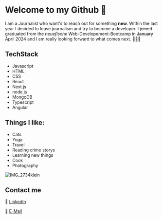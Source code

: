 # Welcome to my Github 🖖
I am a Journalist who want's to reach out for something **new**. Within the last year I decided to leave journalism and try to become a developer. I <del>joined</del> graduated from the _neuefische_ Web-Developement-Bootcamp in <del>January</del> April 2024 and I am really looking forward to what comes next. 👩🏻‍💻

## TechStack

- Javascript
- HTML
- CSS
- React
- Next.js
- node.js
- MongoDB
- Typescript
- Angular
  
## Things I like:

- Cats
- Yoga
- Travel 
- Reading crime storys
- Learning new things
- Cook
- Photography

![IMG_2734klein](https://github.com/JeanetteSchwarz/JeanetteSchwarz/assets/155547505/b9143ca7-b390-4e40-93ba-7e6656546ee5)


## Contact me

🔗 [LinkedIn](https://www.linkedin.com/in/jeanette-schwarz-90169411a/)

📧 [E-Mail](mailto:jeanne.schwarz1306@gmail.com)
